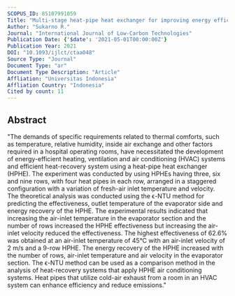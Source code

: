 ```yaml
---
SCOPUS_ID: 85107991059
Title: "Multi-stage heat-pipe heat exchanger for improving energy efficiency of the HVAC system in a hospital operating room"
Author: "Sukarno R."
Journal: "International Journal of Low-Carbon Technologies"
Publication Date: {'$date': '2021-05-01T00:00:00Z'}
Publication Year: 2021
DOI: "10.1093/ijlct/ctaa048"
Source Type: "Journal"
Document Type: "ar"
Document Type Description: "Article"
Affliation: "Universitas Indonesia"
Affliation Country: "Indonesia"
Cited by count: 11
---
```


## Abstract
"The demands of specific requirements related to thermal comforts, such as temperature, relative humidity, inside air exchange and other factors required in a hospital operating rooms, have necessitated the development of energy-efficient heating, ventilation and air conditioning (HVAC) systems and efficient heat-recovery system using a heat-pipe heat exchanger (HPHE). The experiment was conducted by using HPHEs having three, six and nine rows, with four heat pipes in each row, arranged in a staggered configuration with a variation of fresh-air inlet temperature and velocity. The theoretical analysis was conducted using the ϵ-NTU method for predicting the effectiveness, outlet temperature of the evaporator side and energy recovery of the HPHE. The experimental results indicated that increasing the air-inlet temperature in the evaporator section and the number of rows increased the HPHE effectiveness but increasing the air-inlet velocity reduced the effectiveness. The highest effectiveness of 62.6% was obtained at an air-inlet temperature of 45°C with an air-inlet velocity of 2 m/s and a 9-row HPHE. The energy recovery of the HPHE increased with the number of rows, air-inlet temperature and air velocity in the evaporator section. The ϵ-NTU method can be used as a comparison method in the analysis of heat-recovery systems that apply HPHE air conditioning systems. Heat pipes that utilize cold-air exhaust from a room in an HVAC system can enhance efficiency and reduce emissions."
